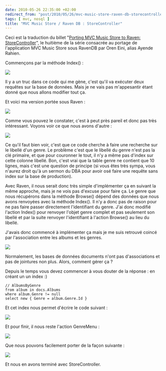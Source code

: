 ```yaml
---
date: 2010-05-26 22:35:00 +02:00
redirect_from: "post/2010/05/26/mvc-music-store-raven-db-storecontroller"
tags: [ mvc, nosql ]
title: "MVC Music Store / Raven DB : StoreController"
---
```


<div class="encart">

Ceci est la traduction du billet "[Porting MVC Music Store to Raven: StoreController](http://ayende.com/Blog/archive/2010/05/25/porting-mvc-music-store-to-raven-storecontroller.aspx)", le huitième de la série consacrée au portage de l'application MVC Music Store sous RavenDB par Oren Eini, alias Ayende Rahien.

</div>

Commençons par la méthode Index() :

![](http://ayende.com/Blog/images/ayende_com/Blog/WindowsLiveWriter/PortingMVCMusicStoretoRavenStoreControll_3E26/image_thumb.png)

Il y a un truc dans ce code qui me gène, c'est qu'il va exécuter deux
requêtes sur la base de données. Mais je ne vais pas m'appesantir étant donné
que nous allons modifier tout ça.

Et voici ma version portée sous Raven :

![](http://ayende.com/Blog/images/ayende_com/Blog/WindowsLiveWriter/PortingMVCMusicStoretoRavenStoreControll_3E26/image_thumb_3.png)

Comme vous pouvez le constater, c'est à peut près pareil et donc pas très
intéressant. Voyons voir ce que nous avons d'autre :

![](http://ayende.com/Blog/images/ayende_com/Blog/WindowsLiveWriter/PortingMVCMusicStoretoRavenStoreControll_3E26/image_thumb_4.png)

Ce qu'il faut bien voir, c'est que ce code cherche à faire une recherche sur
le libellé d'un genre. Le problème c'est que le libellé du genre n'est pas la
clé primaire, et que pour couronner le tout, il n'y a même pas d'index sur
cette colonne libellé. Bon, c'est vrai que la table genre ne contient que 10
lignes, mais c'est une question de principe (si vous êtes très sympa, vous
n'aurez droit qu'à un sermon du DBA pour avoir osé faire une requête sans index
sur la base de production).

Avec Raven, il nous serait donc très simple d'implémenter ça en suivant la
même approche, mais je ne vois pas d'excuse pour faire ça. Le genre que nous
récupérons dans la méthode Browse() dépend des données que nous avons renvoyées
avec la méthode Index(). Il n'y a donc pas de raison pour ne pas faire passer
directement l'identifiant du genre. J'ai donc modifié l'action Index() pour
renvoyer l'objet genre complet et pas seulement son libellé et par la suite
renvoyer l'identifiant à l'action Browse() au lieu du libellé.

J'avais donc commencé à implémenter ça mais je me suis retrouvé coincé par
l'association entre les albums et les genres.

![](http://ayende.com/Blog/images/ayende_com/Blog/WindowsLiveWriter/PortingMVCMusicStoretoRavenStoreControll_3E26/image_thumb_8.png)

Normalement, les bases de données documents n'ont pas d'associations et pas
de jointures non plus. Alors, comment gérer ça ?

Depuis le temps vous devez commencer à vous douter de la réponse : en
créant un un index :)

```
// AlbumsByGenre
from album in docs.Albums
where album.Genre != null
select new { Genre = album.Genre.Id }
```

Et cet index nous permet d'écrire le code suivant :

![](http://ayende.com/Blog/images/ayende_com/Blog/WindowsLiveWriter/PortingMVCMusicStoretoRavenStoreControll_3E26/image_thumb_9.png)

Et pour finir, il nous reste l'action GenreMenu :

![](http://ayende.com/Blog/images/ayende_com/Blog/WindowsLiveWriter/PortingMVCMusicStoretoRavenStoreControll_3E26/image_thumb_5.png)

Que nous pouvons facilement porter de la façon suivante :

![](http://ayende.com/Blog/images/ayende_com/Blog/WindowsLiveWriter/PortingMVCMusicStoretoRavenStoreControll_3E26/image_thumb_6.png)

Et nous en avons terminé avec StoreController.

